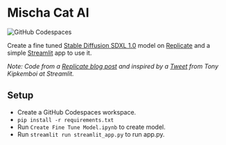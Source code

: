 # Mischa Cat AI
![GitHub Codespaces](https://img.shields.io/badge/GitHub_Codespaces-%23121011.svg?stylee&logo=github&logoColor=white)

Create a fine tuned [Stable Diffusion SDXL 1.0](https://stability.ai/stablediffusion) model on [Replicate](https://replicate.com/) and a simple [Streamlit](https://streamlit.io/) app to use it.


_Note: Code from a [Replicate blog post](https://replicate.com/blog/fine-tune-sdxl) and inspired by a [Tweet](https://twitter.com/tonykipkemboi/status/1690607821614620672) from Tony Kipkemboi at Streamlit._

## Setup
* Create a GitHub Codespaces workspace.
* `pip install -r requirements.txt`
* Run `Create Fine Tune Model.ipynb` to create model.
* Run `streamlit run streamlit_app.py` to run app.py.
